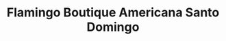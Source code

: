 ---
title: "Flamingo Boutique Americana Santo Domingo"
url: /santo-domingo/flamingo-boutique-americana-santo-domingo/
shop: ropa
---